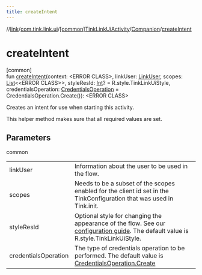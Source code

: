 ```yaml
---
title: createIntent
---
```

//[link](../../../../index.html)/[com.tink.link.ui](../../index.html)/[[common]TinkLinkUiActivity](../index.html)/[Companion](index.html)/[createIntent](create-intent.html)



# createIntent



[common]\
fun [createIntent](create-intent.html)(context: &lt;ERROR CLASS&gt;, linkUser: [LinkUser](../../[common]-link-user/index.html), scopes: [List](https://kotlinlang.org/api/latest/jvm/stdlib/kotlin.collections/-list/index.html)&lt;&lt;ERROR CLASS&gt;&gt;, styleResId: [Int](https://kotlinlang.org/api/latest/jvm/stdlib/kotlin/-int/index.html)? = R.style.TinkLinkUiStyle, credentialsOperation: [CredentialsOperation](../../[common]-credentials-operation/index.html) = CredentialsOperation.Create()): &lt;ERROR CLASS&gt;



Creates an intent for use when starting this activity.



This helper method makes sure that all required values are set.



## Parameters


common

| | |
|---|---|
| linkUser | Information about the user to be used in the flow. |
| scopes | Needs to be a subset of the scopes enabled for the client id set in the TinkConfiguration that was used in Tink.init. |
| styleResId | Optional style for changing the appearance of the flow. See our [configuration guide](https://docs.tink.com/resources/tutorials/tink-link-ui-sdk-android-tutorial#customizing-the-appearance). The default value is R.style.TinkLinkUiStyle. |
| credentialsOperation | The type of credentials operation to be performed. The default value is [CredentialsOperation.Create](../../[common]-credentials-operation/-create/index.html) |




